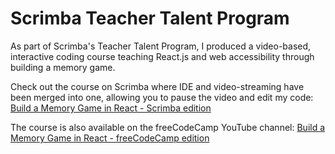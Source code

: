 # Scrimba Teacher Talent Program

As part of Scrimba's Teacher Talent Program, I produced a video-based, interactive coding course teaching React.js and web accessibility through building a memory game.

Check out the course on Scrimba where IDE and video-streaming have been merged into one, allowing you to pause the video and edit my code: [Build a Memory Game in React - Scrimba edition](https://scrimba.com/memory-game-in-react-c0a3odsk39)

The course is also available on the freeCodeCamp YouTube channel: [Build a Memory Game in React - freeCodeCamp edition](https://www.freecodecamp.org/news/build-a-memory-game-in-react/)
